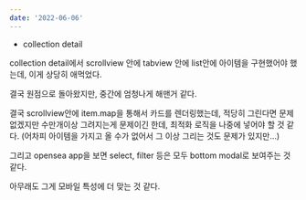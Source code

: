 ```yaml
---
date: '2022-06-06'
---
```


- collection detail

collection detail에서 scrollview 안에 tabview 안에 list안에 아이템을 구현했어야 했는데, 이게 상당히 애먹었다.

결국 원점으로 돌아왔지만, 중간에 엄청나게 해맨거 같다.

결국 scrollview안에 item.map을 통해서 카드를 렌더링했는데, 적당히 그린다면 문제 없겠지만 수만개이상 그려지는게 문제이긴 한데, 최적화 로직을 나중에 넣어야 할 것 같다.
(어차피 아이템을 가지고 올 수가 없어서 그 이상 그리는 것도 문제가 있지만...)

그리고 opensea app을 보면 select, filter 등은 모두 bottom modal로 보여주는 것 같다.

아무래도 그게 모바일 특성에 더 맞는 것 같다.
